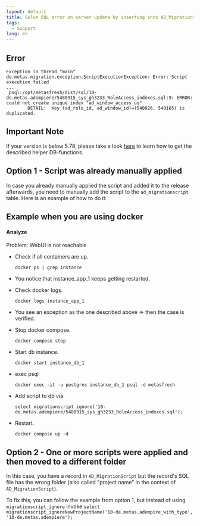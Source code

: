 ```yaml
---
layout: default
title: Solve SQL error on server update by inserting into AD_MigrationScript
tags:
  - Support
lang: en
---
```


## Error
```
Exception in thread "main" de.metas.migration.exception.ScriptExecutionException: Error: Script execution failed
...
 psql:/opt/metasfresh/dist/sql/10-de.metas.adempiere/5480915_sys_gh3233_RoleAccess_indexes.sql:9: ERROR:  could not create unique index "ad_window_access_uq"
        DETAIL:  Key (ad_role_id, ad_window_id)=(540026, 540165) is duplicated.
```

## Important Note
If your version is below 5.78, please take a look [here](/support_collection/en/migrationscript_helper_functions) to learn how to get the described helper DB-functions.

## Option 1 - Script was already manually applied

In case you already manually applied the script and added it to the release afterwards, you need to manually add the script to the `ad_migrationscript` table.
Here is an example of how to do it:

## Example when you are using docker

#### Analyze

Problem: WebUI is not reachable

- Check if all containers are up.

   `docker ps | grep instance`

- You notice that instance_app_1 keeps getting restarted.

- Check docker logs.

  `docker logs instance_app_1`

- You see an exception as the one described above => then the case is verified.

- Stop docker compose.

  `docker-compose stop`

- Start db instance.

  `docker start instance_db_1`

- exec psql

  `docker exec -it -u postgres instance_db_1 psql -d metasfresh`

- Add script to db via

  `select migrationscript_ignore('10-de.metas.adempiere/5480915_sys_gh3233_RoleAccess_indexes.sql');`

- Restart.

  `docker compose up -d`

## Option 2 - One or more scripts were applied and then moved to a different folder

In this case, you have a record in `AD_MigrationScript` but the record's SQL file has the wrong folder (also called "project name" in the context of `AD_MigrationScript`).

To fix this, you can follow the example from option 1, but instead of using `migrationscript_ignore`
invoke
`select migrationscript_ignoreNewProjectName('10-de.metas.adempire_with_typo', '10-de.metas.adempiere');`
